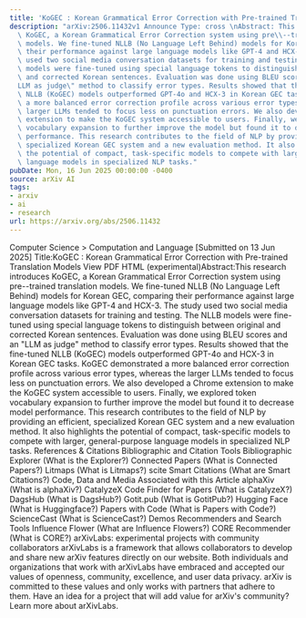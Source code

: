 ```yaml
---
title: 'KoGEC : Korean Grammatical Error Correction with Pre-trained Translation Models'
description: "arXiv:2506.11432v1 Announce Type: cross \nAbstract: This research introduces\
  \ KoGEC, a Korean Grammatical Error Correction system using pre\\--trained translation\
  \ models. We fine-tuned NLLB (No Language Left Behind) models for Korean GEC, comparing\
  \ their performance against large language models like GPT-4 and HCX-3. The study\
  \ used two social media conversation datasets for training and testing. The NLLB\
  \ models were fine-tuned using special language tokens to distinguish between original\
  \ and corrected Korean sentences. Evaluation was done using BLEU scores and an \"\
  LLM as judge\" method to classify error types. Results showed that the fine-tuned\
  \ NLLB (KoGEC) models outperformed GPT-4o and HCX-3 in Korean GEC tasks. KoGEC demonstrated\
  \ a more balanced error correction profile across various error types, whereas the\
  \ larger LLMs tended to focus less on punctuation errors. We also developed a Chrome\
  \ extension to make the KoGEC system accessible to users. Finally, we explored token\
  \ vocabulary expansion to further improve the model but found it to decrease model\
  \ performance. This research contributes to the field of NLP by providing an efficient,\
  \ specialized Korean GEC system and a new evaluation method. It also highlights\
  \ the potential of compact, task-specific models to compete with larger, general-purpose\
  \ language models in specialized NLP tasks."
pubDate: Mon, 16 Jun 2025 00:00:00 -0400
source: arXiv AI
tags:
- arxiv
- ai
- research
url: https://arxiv.org/abs/2506.11432
---
```


Computer Science > Computation and Language
[Submitted on 13 Jun 2025]
Title:KoGEC : Korean Grammatical Error Correction with Pre-trained Translation Models
View PDF HTML (experimental)Abstract:This research introduces KoGEC, a Korean Grammatical Error Correction system using pre\--trained translation models. We fine-tuned NLLB (No Language Left Behind) models for Korean GEC, comparing their performance against large language models like GPT-4 and HCX-3. The study used two social media conversation datasets for training and testing. The NLLB models were fine-tuned using special language tokens to distinguish between original and corrected Korean sentences. Evaluation was done using BLEU scores and an "LLM as judge" method to classify error types. Results showed that the fine-tuned NLLB (KoGEC) models outperformed GPT-4o and HCX-3 in Korean GEC tasks. KoGEC demonstrated a more balanced error correction profile across various error types, whereas the larger LLMs tended to focus less on punctuation errors. We also developed a Chrome extension to make the KoGEC system accessible to users. Finally, we explored token vocabulary expansion to further improve the model but found it to decrease model performance. This research contributes to the field of NLP by providing an efficient, specialized Korean GEC system and a new evaluation method. It also highlights the potential of compact, task-specific models to compete with larger, general-purpose language models in specialized NLP tasks.
References & Citations
Bibliographic and Citation Tools
Bibliographic Explorer (What is the Explorer?)
Connected Papers (What is Connected Papers?)
Litmaps (What is Litmaps?)
scite Smart Citations (What are Smart Citations?)
Code, Data and Media Associated with this Article
alphaXiv (What is alphaXiv?)
CatalyzeX Code Finder for Papers (What is CatalyzeX?)
DagsHub (What is DagsHub?)
Gotit.pub (What is GotitPub?)
Hugging Face (What is Huggingface?)
Papers with Code (What is Papers with Code?)
ScienceCast (What is ScienceCast?)
Demos
Recommenders and Search Tools
Influence Flower (What are Influence Flowers?)
CORE Recommender (What is CORE?)
arXivLabs: experimental projects with community collaborators
arXivLabs is a framework that allows collaborators to develop and share new arXiv features directly on our website.
Both individuals and organizations that work with arXivLabs have embraced and accepted our values of openness, community, excellence, and user data privacy. arXiv is committed to these values and only works with partners that adhere to them.
Have an idea for a project that will add value for arXiv's community? Learn more about arXivLabs.
